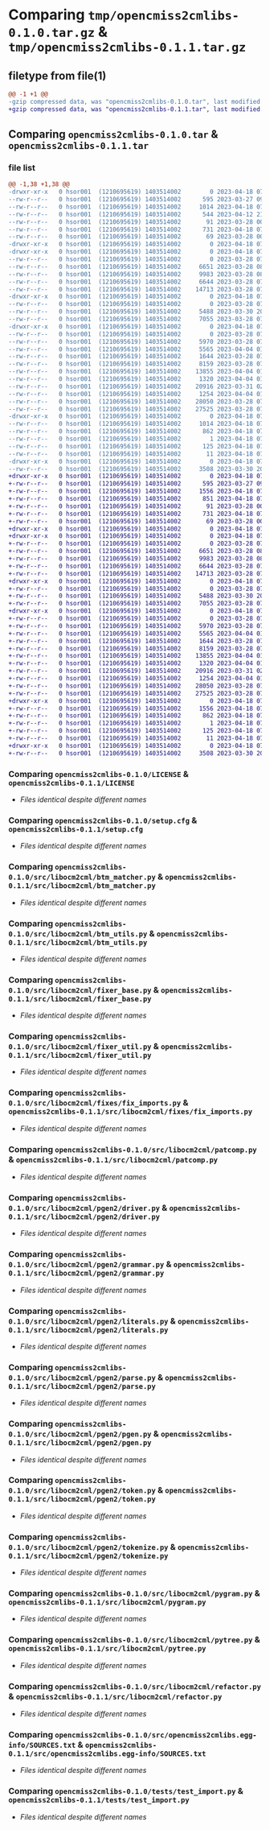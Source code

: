 # Comparing `tmp/opencmiss2cmlibs-0.1.0.tar.gz` & `tmp/opencmiss2cmlibs-0.1.1.tar.gz`

## filetype from file(1)

```diff
@@ -1 +1 @@
-gzip compressed data, was "opencmiss2cmlibs-0.1.0.tar", last modified: Tue Apr 18 07:00:41 2023, max compression
+gzip compressed data, was "opencmiss2cmlibs-0.1.1.tar", last modified: Tue Apr 18 07:05:52 2023, max compression
```

## Comparing `opencmiss2cmlibs-0.1.0.tar` & `opencmiss2cmlibs-0.1.1.tar`

### file list

```diff
@@ -1,38 +1,38 @@
-drwxr-xr-x   0 hsor001  (1210695619) 1403514002        0 2023-04-18 07:00:41.436468 opencmiss2cmlibs-0.1.0/
--rw-r--r--   0 hsor001  (1210695619) 1403514002      595 2023-03-27 09:14:03.000000 opencmiss2cmlibs-0.1.0/LICENSE
--rw-r--r--   0 hsor001  (1210695619) 1403514002     1014 2023-04-18 07:00:41.436601 opencmiss2cmlibs-0.1.0/PKG-INFO
--rw-r--r--   0 hsor001  (1210695619) 1403514002      544 2023-04-12 21:27:34.000000 opencmiss2cmlibs-0.1.0/README.rst
--rw-r--r--   0 hsor001  (1210695619) 1403514002       91 2023-03-28 00:57:24.000000 opencmiss2cmlibs-0.1.0/pyproject.toml
--rw-r--r--   0 hsor001  (1210695619) 1403514002      731 2023-04-18 07:00:41.437355 opencmiss2cmlibs-0.1.0/setup.cfg
--rw-r--r--   0 hsor001  (1210695619) 1403514002       69 2023-03-28 00:57:18.000000 opencmiss2cmlibs-0.1.0/setup.py
-drwxr-xr-x   0 hsor001  (1210695619) 1403514002        0 2023-04-18 07:00:41.417084 opencmiss2cmlibs-0.1.0/src/
-drwxr-xr-x   0 hsor001  (1210695619) 1403514002        0 2023-04-18 07:00:41.425859 opencmiss2cmlibs-0.1.0/src/libocm2cml/
--rw-r--r--   0 hsor001  (1210695619) 1403514002        0 2023-03-28 07:37:49.000000 opencmiss2cmlibs-0.1.0/src/libocm2cml/__init__.py
--rw-r--r--   0 hsor001  (1210695619) 1403514002     6651 2023-03-28 08:02:24.000000 opencmiss2cmlibs-0.1.0/src/libocm2cml/btm_matcher.py
--rw-r--r--   0 hsor001  (1210695619) 1403514002     9983 2023-03-28 08:03:52.000000 opencmiss2cmlibs-0.1.0/src/libocm2cml/btm_utils.py
--rw-r--r--   0 hsor001  (1210695619) 1403514002     6644 2023-03-28 07:55:22.000000 opencmiss2cmlibs-0.1.0/src/libocm2cml/fixer_base.py
--rw-r--r--   0 hsor001  (1210695619) 1403514002    14713 2023-03-28 07:55:22.000000 opencmiss2cmlibs-0.1.0/src/libocm2cml/fixer_util.py
-drwxr-xr-x   0 hsor001  (1210695619) 1403514002        0 2023-04-18 07:00:41.427189 opencmiss2cmlibs-0.1.0/src/libocm2cml/fixes/
--rw-r--r--   0 hsor001  (1210695619) 1403514002        0 2023-03-28 07:30:01.000000 opencmiss2cmlibs-0.1.0/src/libocm2cml/fixes/__init__.py
--rw-r--r--   0 hsor001  (1210695619) 1403514002     5488 2023-03-30 20:28:26.000000 opencmiss2cmlibs-0.1.0/src/libocm2cml/fixes/fix_imports.py
--rw-r--r--   0 hsor001  (1210695619) 1403514002     7055 2023-03-28 07:49:09.000000 opencmiss2cmlibs-0.1.0/src/libocm2cml/patcomp.py
-drwxr-xr-x   0 hsor001  (1210695619) 1403514002        0 2023-04-18 07:00:41.432782 opencmiss2cmlibs-0.1.0/src/libocm2cml/pgen2/
--rw-r--r--   0 hsor001  (1210695619) 1403514002        0 2023-03-28 07:40:03.000000 opencmiss2cmlibs-0.1.0/src/libocm2cml/pgen2/__init__.py
--rw-r--r--   0 hsor001  (1210695619) 1403514002     5970 2023-03-28 07:45:09.000000 opencmiss2cmlibs-0.1.0/src/libocm2cml/pgen2/driver.py
--rw-r--r--   0 hsor001  (1210695619) 1403514002     5565 2023-04-04 01:09:27.000000 opencmiss2cmlibs-0.1.0/src/libocm2cml/pgen2/grammar.py
--rw-r--r--   0 hsor001  (1210695619) 1403514002     1644 2023-03-28 07:49:35.000000 opencmiss2cmlibs-0.1.0/src/libocm2cml/pgen2/literals.py
--rw-r--r--   0 hsor001  (1210695619) 1403514002     8159 2023-03-28 07:46:32.000000 opencmiss2cmlibs-0.1.0/src/libocm2cml/pgen2/parse.py
--rw-r--r--   0 hsor001  (1210695619) 1403514002    13855 2023-04-04 01:13:18.000000 opencmiss2cmlibs-0.1.0/src/libocm2cml/pgen2/pgen.py
--rw-r--r--   0 hsor001  (1210695619) 1403514002     1320 2023-04-04 01:10:05.000000 opencmiss2cmlibs-0.1.0/src/libocm2cml/pgen2/token.py
--rw-r--r--   0 hsor001  (1210695619) 1403514002    20916 2023-03-31 02:18:24.000000 opencmiss2cmlibs-0.1.0/src/libocm2cml/pgen2/tokenize.py
--rw-r--r--   0 hsor001  (1210695619) 1403514002     1254 2023-04-04 01:11:42.000000 opencmiss2cmlibs-0.1.0/src/libocm2cml/pygram.py
--rw-r--r--   0 hsor001  (1210695619) 1403514002    28050 2023-03-28 07:43:56.000000 opencmiss2cmlibs-0.1.0/src/libocm2cml/pytree.py
--rw-r--r--   0 hsor001  (1210695619) 1403514002    27525 2023-03-28 07:59:16.000000 opencmiss2cmlibs-0.1.0/src/libocm2cml/refactor.py
-drwxr-xr-x   0 hsor001  (1210695619) 1403514002        0 2023-04-18 07:00:41.435450 opencmiss2cmlibs-0.1.0/src/opencmiss2cmlibs.egg-info/
--rw-r--r--   0 hsor001  (1210695619) 1403514002     1014 2023-04-18 07:00:41.000000 opencmiss2cmlibs-0.1.0/src/opencmiss2cmlibs.egg-info/PKG-INFO
--rw-r--r--   0 hsor001  (1210695619) 1403514002      862 2023-04-18 07:00:41.000000 opencmiss2cmlibs-0.1.0/src/opencmiss2cmlibs.egg-info/SOURCES.txt
--rw-r--r--   0 hsor001  (1210695619) 1403514002        1 2023-04-18 07:00:41.000000 opencmiss2cmlibs-0.1.0/src/opencmiss2cmlibs.egg-info/dependency_links.txt
--rw-r--r--   0 hsor001  (1210695619) 1403514002      125 2023-04-18 07:00:41.000000 opencmiss2cmlibs-0.1.0/src/opencmiss2cmlibs.egg-info/entry_points.txt
--rw-r--r--   0 hsor001  (1210695619) 1403514002       11 2023-04-18 07:00:41.000000 opencmiss2cmlibs-0.1.0/src/opencmiss2cmlibs.egg-info/top_level.txt
-drwxr-xr-x   0 hsor001  (1210695619) 1403514002        0 2023-04-18 07:00:41.435833 opencmiss2cmlibs-0.1.0/tests/
--rw-r--r--   0 hsor001  (1210695619) 1403514002     3508 2023-03-30 20:42:48.000000 opencmiss2cmlibs-0.1.0/tests/test_import.py
+drwxr-xr-x   0 hsor001  (1210695619) 1403514002        0 2023-04-18 07:05:52.012878 opencmiss2cmlibs-0.1.1/
+-rw-r--r--   0 hsor001  (1210695619) 1403514002      595 2023-03-27 09:14:03.000000 opencmiss2cmlibs-0.1.1/LICENSE
+-rw-r--r--   0 hsor001  (1210695619) 1403514002     1556 2023-04-18 07:05:52.013010 opencmiss2cmlibs-0.1.1/PKG-INFO
+-rw-r--r--   0 hsor001  (1210695619) 1403514002      851 2023-04-18 07:04:17.000000 opencmiss2cmlibs-0.1.1/README.rst
+-rw-r--r--   0 hsor001  (1210695619) 1403514002       91 2023-03-28 00:57:24.000000 opencmiss2cmlibs-0.1.1/pyproject.toml
+-rw-r--r--   0 hsor001  (1210695619) 1403514002      731 2023-04-18 07:05:52.013542 opencmiss2cmlibs-0.1.1/setup.cfg
+-rw-r--r--   0 hsor001  (1210695619) 1403514002       69 2023-03-28 00:57:18.000000 opencmiss2cmlibs-0.1.1/setup.py
+drwxr-xr-x   0 hsor001  (1210695619) 1403514002        0 2023-04-18 07:05:51.996636 opencmiss2cmlibs-0.1.1/src/
+drwxr-xr-x   0 hsor001  (1210695619) 1403514002        0 2023-04-18 07:05:52.004500 opencmiss2cmlibs-0.1.1/src/libocm2cml/
+-rw-r--r--   0 hsor001  (1210695619) 1403514002        0 2023-03-28 07:37:49.000000 opencmiss2cmlibs-0.1.1/src/libocm2cml/__init__.py
+-rw-r--r--   0 hsor001  (1210695619) 1403514002     6651 2023-03-28 08:02:24.000000 opencmiss2cmlibs-0.1.1/src/libocm2cml/btm_matcher.py
+-rw-r--r--   0 hsor001  (1210695619) 1403514002     9983 2023-03-28 08:03:52.000000 opencmiss2cmlibs-0.1.1/src/libocm2cml/btm_utils.py
+-rw-r--r--   0 hsor001  (1210695619) 1403514002     6644 2023-03-28 07:55:22.000000 opencmiss2cmlibs-0.1.1/src/libocm2cml/fixer_base.py
+-rw-r--r--   0 hsor001  (1210695619) 1403514002    14713 2023-03-28 07:55:22.000000 opencmiss2cmlibs-0.1.1/src/libocm2cml/fixer_util.py
+drwxr-xr-x   0 hsor001  (1210695619) 1403514002        0 2023-04-18 07:05:52.005584 opencmiss2cmlibs-0.1.1/src/libocm2cml/fixes/
+-rw-r--r--   0 hsor001  (1210695619) 1403514002        0 2023-03-28 07:30:01.000000 opencmiss2cmlibs-0.1.1/src/libocm2cml/fixes/__init__.py
+-rw-r--r--   0 hsor001  (1210695619) 1403514002     5488 2023-03-30 20:28:26.000000 opencmiss2cmlibs-0.1.1/src/libocm2cml/fixes/fix_imports.py
+-rw-r--r--   0 hsor001  (1210695619) 1403514002     7055 2023-03-28 07:49:09.000000 opencmiss2cmlibs-0.1.1/src/libocm2cml/patcomp.py
+drwxr-xr-x   0 hsor001  (1210695619) 1403514002        0 2023-04-18 07:05:52.010172 opencmiss2cmlibs-0.1.1/src/libocm2cml/pgen2/
+-rw-r--r--   0 hsor001  (1210695619) 1403514002        0 2023-03-28 07:40:03.000000 opencmiss2cmlibs-0.1.1/src/libocm2cml/pgen2/__init__.py
+-rw-r--r--   0 hsor001  (1210695619) 1403514002     5970 2023-03-28 07:45:09.000000 opencmiss2cmlibs-0.1.1/src/libocm2cml/pgen2/driver.py
+-rw-r--r--   0 hsor001  (1210695619) 1403514002     5565 2023-04-04 01:09:27.000000 opencmiss2cmlibs-0.1.1/src/libocm2cml/pgen2/grammar.py
+-rw-r--r--   0 hsor001  (1210695619) 1403514002     1644 2023-03-28 07:49:35.000000 opencmiss2cmlibs-0.1.1/src/libocm2cml/pgen2/literals.py
+-rw-r--r--   0 hsor001  (1210695619) 1403514002     8159 2023-03-28 07:46:32.000000 opencmiss2cmlibs-0.1.1/src/libocm2cml/pgen2/parse.py
+-rw-r--r--   0 hsor001  (1210695619) 1403514002    13855 2023-04-04 01:13:18.000000 opencmiss2cmlibs-0.1.1/src/libocm2cml/pgen2/pgen.py
+-rw-r--r--   0 hsor001  (1210695619) 1403514002     1320 2023-04-04 01:10:05.000000 opencmiss2cmlibs-0.1.1/src/libocm2cml/pgen2/token.py
+-rw-r--r--   0 hsor001  (1210695619) 1403514002    20916 2023-03-31 02:18:24.000000 opencmiss2cmlibs-0.1.1/src/libocm2cml/pgen2/tokenize.py
+-rw-r--r--   0 hsor001  (1210695619) 1403514002     1254 2023-04-04 01:11:42.000000 opencmiss2cmlibs-0.1.1/src/libocm2cml/pygram.py
+-rw-r--r--   0 hsor001  (1210695619) 1403514002    28050 2023-03-28 07:43:56.000000 opencmiss2cmlibs-0.1.1/src/libocm2cml/pytree.py
+-rw-r--r--   0 hsor001  (1210695619) 1403514002    27525 2023-03-28 07:59:16.000000 opencmiss2cmlibs-0.1.1/src/libocm2cml/refactor.py
+drwxr-xr-x   0 hsor001  (1210695619) 1403514002        0 2023-04-18 07:05:52.012125 opencmiss2cmlibs-0.1.1/src/opencmiss2cmlibs.egg-info/
+-rw-r--r--   0 hsor001  (1210695619) 1403514002     1556 2023-04-18 07:05:51.000000 opencmiss2cmlibs-0.1.1/src/opencmiss2cmlibs.egg-info/PKG-INFO
+-rw-r--r--   0 hsor001  (1210695619) 1403514002      862 2023-04-18 07:05:51.000000 opencmiss2cmlibs-0.1.1/src/opencmiss2cmlibs.egg-info/SOURCES.txt
+-rw-r--r--   0 hsor001  (1210695619) 1403514002        1 2023-04-18 07:05:51.000000 opencmiss2cmlibs-0.1.1/src/opencmiss2cmlibs.egg-info/dependency_links.txt
+-rw-r--r--   0 hsor001  (1210695619) 1403514002      125 2023-04-18 07:05:51.000000 opencmiss2cmlibs-0.1.1/src/opencmiss2cmlibs.egg-info/entry_points.txt
+-rw-r--r--   0 hsor001  (1210695619) 1403514002       11 2023-04-18 07:05:51.000000 opencmiss2cmlibs-0.1.1/src/opencmiss2cmlibs.egg-info/top_level.txt
+drwxr-xr-x   0 hsor001  (1210695619) 1403514002        0 2023-04-18 07:05:52.012376 opencmiss2cmlibs-0.1.1/tests/
+-rw-r--r--   0 hsor001  (1210695619) 1403514002     3508 2023-03-30 20:42:48.000000 opencmiss2cmlibs-0.1.1/tests/test_import.py
```

### Comparing `opencmiss2cmlibs-0.1.0/LICENSE` & `opencmiss2cmlibs-0.1.1/LICENSE`

 * *Files identical despite different names*

### Comparing `opencmiss2cmlibs-0.1.0/setup.cfg` & `opencmiss2cmlibs-0.1.1/setup.cfg`

 * *Files identical despite different names*

### Comparing `opencmiss2cmlibs-0.1.0/src/libocm2cml/btm_matcher.py` & `opencmiss2cmlibs-0.1.1/src/libocm2cml/btm_matcher.py`

 * *Files identical despite different names*

### Comparing `opencmiss2cmlibs-0.1.0/src/libocm2cml/btm_utils.py` & `opencmiss2cmlibs-0.1.1/src/libocm2cml/btm_utils.py`

 * *Files identical despite different names*

### Comparing `opencmiss2cmlibs-0.1.0/src/libocm2cml/fixer_base.py` & `opencmiss2cmlibs-0.1.1/src/libocm2cml/fixer_base.py`

 * *Files identical despite different names*

### Comparing `opencmiss2cmlibs-0.1.0/src/libocm2cml/fixer_util.py` & `opencmiss2cmlibs-0.1.1/src/libocm2cml/fixer_util.py`

 * *Files identical despite different names*

### Comparing `opencmiss2cmlibs-0.1.0/src/libocm2cml/fixes/fix_imports.py` & `opencmiss2cmlibs-0.1.1/src/libocm2cml/fixes/fix_imports.py`

 * *Files identical despite different names*

### Comparing `opencmiss2cmlibs-0.1.0/src/libocm2cml/patcomp.py` & `opencmiss2cmlibs-0.1.1/src/libocm2cml/patcomp.py`

 * *Files identical despite different names*

### Comparing `opencmiss2cmlibs-0.1.0/src/libocm2cml/pgen2/driver.py` & `opencmiss2cmlibs-0.1.1/src/libocm2cml/pgen2/driver.py`

 * *Files identical despite different names*

### Comparing `opencmiss2cmlibs-0.1.0/src/libocm2cml/pgen2/grammar.py` & `opencmiss2cmlibs-0.1.1/src/libocm2cml/pgen2/grammar.py`

 * *Files identical despite different names*

### Comparing `opencmiss2cmlibs-0.1.0/src/libocm2cml/pgen2/literals.py` & `opencmiss2cmlibs-0.1.1/src/libocm2cml/pgen2/literals.py`

 * *Files identical despite different names*

### Comparing `opencmiss2cmlibs-0.1.0/src/libocm2cml/pgen2/parse.py` & `opencmiss2cmlibs-0.1.1/src/libocm2cml/pgen2/parse.py`

 * *Files identical despite different names*

### Comparing `opencmiss2cmlibs-0.1.0/src/libocm2cml/pgen2/pgen.py` & `opencmiss2cmlibs-0.1.1/src/libocm2cml/pgen2/pgen.py`

 * *Files identical despite different names*

### Comparing `opencmiss2cmlibs-0.1.0/src/libocm2cml/pgen2/token.py` & `opencmiss2cmlibs-0.1.1/src/libocm2cml/pgen2/token.py`

 * *Files identical despite different names*

### Comparing `opencmiss2cmlibs-0.1.0/src/libocm2cml/pgen2/tokenize.py` & `opencmiss2cmlibs-0.1.1/src/libocm2cml/pgen2/tokenize.py`

 * *Files identical despite different names*

### Comparing `opencmiss2cmlibs-0.1.0/src/libocm2cml/pygram.py` & `opencmiss2cmlibs-0.1.1/src/libocm2cml/pygram.py`

 * *Files identical despite different names*

### Comparing `opencmiss2cmlibs-0.1.0/src/libocm2cml/pytree.py` & `opencmiss2cmlibs-0.1.1/src/libocm2cml/pytree.py`

 * *Files identical despite different names*

### Comparing `opencmiss2cmlibs-0.1.0/src/libocm2cml/refactor.py` & `opencmiss2cmlibs-0.1.1/src/libocm2cml/refactor.py`

 * *Files identical despite different names*

### Comparing `opencmiss2cmlibs-0.1.0/src/opencmiss2cmlibs.egg-info/SOURCES.txt` & `opencmiss2cmlibs-0.1.1/src/opencmiss2cmlibs.egg-info/SOURCES.txt`

 * *Files identical despite different names*

### Comparing `opencmiss2cmlibs-0.1.0/tests/test_import.py` & `opencmiss2cmlibs-0.1.1/tests/test_import.py`

 * *Files identical despite different names*

